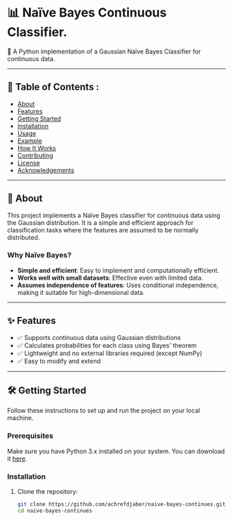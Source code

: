 # 📊 Naïve Bayes Continuous Classifier.

🚀 A Python implementation of a Gaussian Naïve Bayes Classifier for continuous data.

---

## 📖 Table of Contents :
- [About](#-about)
- [Features](#-features)
- [Getting Started](#-getting-started)
- [Installation](#installation)
- [Usage](#-usage)
- [Example](#example)
- [How It Works](#️-how-it-works)
- [Contributing](#-contributing)
- [License](#-license)
- [Acknowledgements](#-acknowledgements)

---

## 🧐 About
This project implements a Naïve Bayes classifier for continuous data using the Gaussian distribution. It is a simple and efficient approach for classification tasks where the features are assumed to be normally distributed.

### Why Naïve Bayes?
- **Simple and efficient**: Easy to implement and computationally efficient.
- **Works well with small datasets**: Effective even with limited data.
- **Assumes independence of features**: Uses conditional independence, making it suitable for high-dimensional data.

---

## ✨ Features
- ✅ Supports continuous data using Gaussian distributions
- ✅ Calculates probabilities for each class using Bayes' theorem
- ✅ Lightweight and no external libraries required (except NumPy)
- ✅ Easy to modify and extend

---

## 🛠️ Getting Started
Follow these instructions to set up and run the project on your local machine.

### Prerequisites
Make sure you have Python 3.x installed on your system. You can download it [here](https://www.python.org/downloads/).

### Installation
1. Clone the repository:
   ```bash
   git clone https://github.com/achrefdjaber/naive-bayes-continues.git
   cd naive-bayes-continues
